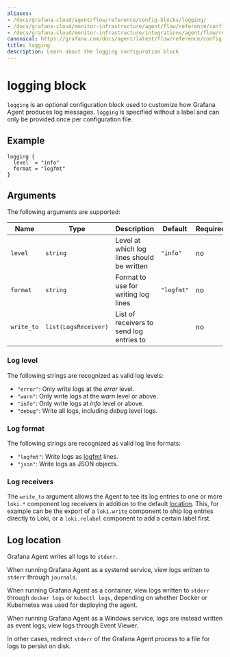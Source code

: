 ```yaml
---
aliases:
- /docs/grafana-cloud/agent/flow/reference/config-blocks/logging/
- /docs/grafana-cloud/monitor-infrastructure/agent/flow/reference/config-blocks/logging/
- /docs/grafana-cloud/monitor-infrastructure/integrations/agent/flow/reference/config-blocks/logging/
canonical: https://grafana.com/docs/agent/latest/flow/reference/config-blocks/logging/
title: logging
description: Learn about the logging configuration block
---
```


# logging block

`logging` is an optional configuration block used to customize how Grafana
Agent produces log messages. `logging` is specified without a label and can
only be provided once per configuration file.

## Example

```river
logging {
  level  = "info"
  format = "logfmt"
}
```

## Arguments

The following arguments are supported:

Name | Type | Description | Default | Required
---- | ---- | ----------- | ------- | --------
`level` | `string` | Level at which log lines should be written | `"info"` | no
`format` | `string` | Format to use for writing log lines | `"logfmt"` | no
`write_to` | `list(LogsReceiver)` | List of receivers to send log entries to | | no

### Log level

The following strings are recognized as valid log levels:

* `"error"`: Only write logs at the _error_ level.
* `"warn"`: Only write logs at the _warn_ level or above.
* `"info"`: Only write logs at _info_ level or above.
* `"debug"`: Write all logs, including _debug_ level logs.

### Log format

The following strings are recognized as valid log line formats:

* `"logfmt"`: Write logs as [logfmt][] lines.
* `"json"`: Write logs as JSON objects.

[logfmt]: https://brandur.org/logfmt

### Log receivers

The `write_to` argument allows the Agent to tee its log entries to one or more
`loki.*` component log receivers in addition to the default [location][].
This, for example can be the export of a `loki.write` component to ship log
entries directly to Loki, or a `loki.relabel` component to add a certain label
first.

[location]: #log-location

## Log location

Grafana Agent writes all logs to `stderr`.

When running Grafana Agent as a systemd service, view logs written to `stderr`
through `journald`.

When running Grafana Agent as a container, view logs written to `stderr`
through `docker logs` or `kubectl logs`, depending on whether Docker or
Kubernetes was used for deploying the agent.

When running Grafana Agent as a Windows service, logs are instead written as
event logs; view logs through Event Viewer.

In other cases, redirect `stderr` of the Grafana Agent process to a file for
logs to persist on disk.
